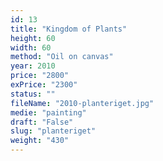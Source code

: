 ```yaml
---
id: 13
title: "Kingdom of Plants"
height: 60
width: 60
method: "Oil on canvas"
year: 2010
price: "2800"
exPrice: "2300"
status: ""
fileName: "2010-planteriget.jpg"
medie: "painting"
draft: "False"
slug: "planteriget"
weight: "430"
---
```

